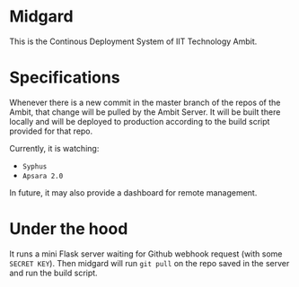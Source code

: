 # Midgard

This is the Continous Deployment System of IIT Technology Ambit.

# Specifications

Whenever there is a new commit in the master branch of the repos of the Ambit, that change will be pulled by the Ambit Server.
It will be built there locally and will be deployed to production according to the build script provided for that repo.

Currently, it is watching:

- `Syphus`
- `Apsara 2.0`

In future, it may also provide a dashboard for remote management.

# Under the hood

It runs a mini Flask server waiting for Github webhook request (with some `SECRET KEY`). Then midgard will run `git pull` on the repo saved in the server and run the build script.